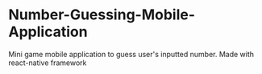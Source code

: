 # Number-Guessing-Mobile-Application
Mini game mobile application to guess user's inputted number. Made with react-native framework
